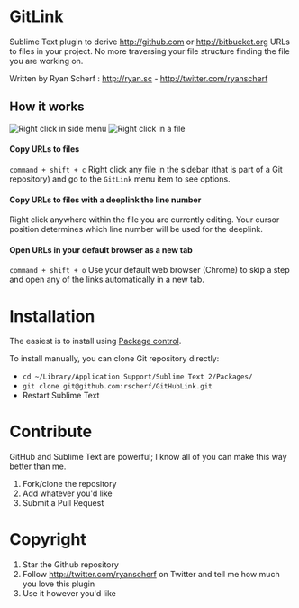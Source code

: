 # GitLink
Sublime Text plugin to derive <http://github.com> or <http://bitbucket.org> URLs to files in your project. No more traversing your file structure finding the file you are working on.

Written by Ryan Scherf : <http://ryan.sc> - <http://twitter.com/ryanscherf>


## How it works

![Right click in side menu](http://f.cl.ly/items/1O100K122E0a1x0y3V1k/Screen%20Shot%202014-10-20%20at%209.46.38%20AM.png)
![Right click in a file](http://f.cl.ly/items/3f1r0h0q1t2J003M2W0A/Screen%20Shot%202014-10-20%20at%209.46.24%20AM.png)

#### Copy URLs to files

`command + shift + c` Right click any file in the sidebar (that is part of a Git repository) and go to the `GitLink` menu item to see options.

#### Copy URLs to files with a deeplink the line number

Right click anywhere within the file you are currently editing. Your cursor position determines which line number will be used for the deeplink.

#### Open URLs in your default browser as a new tab

`command + shift + o` Use your default web browser (Chrome) to skip a step and open any of the links automatically in a new tab.

# Installation
The easiest is to install using [Package control](https://sublime.wbond.net/).

To install manually, you can clone Git repository directly:
* `cd ~/Library/Application Support/Sublime Text 2/Packages/`
* `git clone git@github.com:rscherf/GitHubLink.git`
* Restart Sublime Text

# Contribute
GitHub and Sublime Text are powerful; I know all of you can make this way better than me.

1. Fork/clone the repository
2. Add whatever you'd like
3. Submit a Pull Request



# Copyright
1. Star the Github repository
2. Follow http://twitter.com/ryanscherf on Twitter and tell me how much you love this plugin
3. Use it however you'd like
